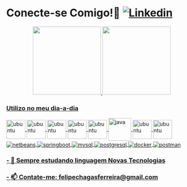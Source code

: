 # Conecte-se Comigo!👋 [![Linkedin](https://img.shields.io/badge/LinkedIn-0077B5?style=for-the-badge&logo=linkedin&logoColor=white)](https://linkedin.com/in/felipe-chagas/)


<div align="center">
  <a href="https://github.com/felipeechagas">
  <img height="180em" src="https://github-readme-stats.vercel.app/api?username=felipeechagas&show_icons=true&theme=dracula&include_all_commits=true&count_private=true"/>
  <img height="180em" src="https://github-readme-stats.vercel.app/api/top-langs/?username=felipeechagas&layout=compact&langs_count=7&theme=dracula"/>
</div>

### Utilizo no meu dia-a-dia

<div style = "display: inline_block">
  <img align="center" alt="ubuntu" src="https://cdn.jsdelivr.net/gh/devicons/devicon/icons/ubuntu/ubuntu-plain-wordmark.svg" width="50px" heidth="50px"/>
  <img align="center" alt="ubuntu" src="https://cdn.jsdelivr.net/gh/devicons/devicon/icons/windows8/windows8-original.svg" width="50px" heidth="50px"/>
  <img align="center" alt="ubuntu" src="https://cdn.jsdelivr.net/gh/devicons/devicon/icons/html5/html5-original.svg" width="50px" heidth="50px"/>
  <img align="center" alt="ubuntu" src="https://cdn.jsdelivr.net/gh/devicons/devicon/icons/css3/css3-original.svg" width="50px" heidth="50px"/>
  <img align="center" alt="ubuntu" src="https://cdn.jsdelivr.net/gh/devicons/devicon/icons/angularjs/angularjs-original.svg" width="50px" heidth="50px"/>  
  <img align="center" alt="java" src="https://cdn.jsdelivr.net/gh/devicons/devicon/icons/java/java-original-wordmark.svg" width=60px" heidth="60px"/>
  <img align="center" alt="ubuntu" src="https://cdn.jsdelivr.net/gh/devicons/devicon/icons/javascript/javascript-original.svg" width="50px" heidth="50px"/>  
  <img align="center" alt="ubuntu" src="https://cdn.jsdelivr.net/gh/devicons/devicon/icons/vscode/vscode-original-wordmark.svg" width="50px" heidth="50px"/>
</div>
  <div style = "display: inline_block">
    <img align="center" alt="netbeans" src="https://img.shields.io/badge/NetBeansIDE-1B6AC6.svg?style=for-the-badge&logo=apache-netbeans-ide&logoColor=white"/>
    <img align="center" alt="springboot" src="https://img.shields.io/badge/Spring-6DB33F?style=for-the-badge&logo=spring&logoColor=white"/>
    <img align="center" alt="mysql" src="https://img.shields.io/badge/MySQL-00000F?style=for-the-badge&logo=mysql&logoColor=white"/>
    <img align="center" alt="postgresql" src="https://img.shields.io/badge/PostgreSQL-316192?style=for-the-badge&logo=postgresql&logoColor=white"/>
    <img align="center" alt="docker" src="https://img.shields.io/badge/docker-%230db7ed.svg?style=for-the-badge&logo=docker&logoColor=white"/>
    <img align="center" alt="postman" src="https://img.shields.io/badge/Postman-FF6C37?style=for-the-badge&logo=postman&logoColor=white"/>
    
  </div>
    
### - 🌱 Sempre estudando linguagem Novas Tecnologias
### - 📫 Contate-me: felipechagasferreira@gmail.com


